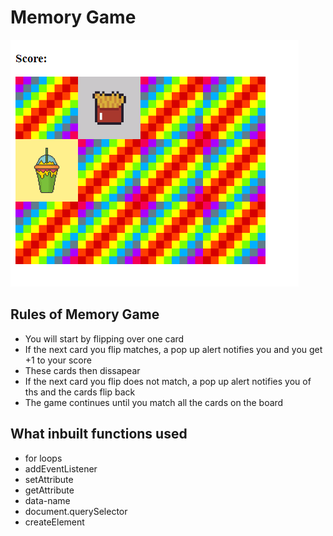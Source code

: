# Memory Game
![screenshot](images/screenshot.PNG)

## Rules of Memory Game
- You will start by flipping over one card
- If the next card you flip matches, a pop up alert notifies you and you get +1 to your score
- These cards then dissapear
- If the next card you flip does not match, a pop up alert notifies you of ths and the cards flip back
- The game continues until you match all the cards on the board

## What inbuilt functions used
- for loops
- addEventListener
- setAttribute
- getAttribute
- data-name
- document.querySelector
- createElement
